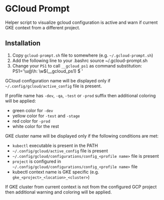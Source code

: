 # GCloud Prompt

Helper script to visualize gcloud configuration is active and warn if current GKE context from a different project.

## Installation

1. Copy `gcloud-prompt.sh` file to somewhere (e.g. `~/.gcloud-prompt.sh`)
2. Add the following line to your .bashrc
    source ~/.gcloud-prompt.sh
3. Change your `PS1` to call `__gcloud_ps1` as command substitution:
    PS1='\u@\h: \w$(__gcloud_ps1) \$ '

GCloud configuration name will be displayed only if `~/.config/gcloud/active_config` file is present.

If profile name has `-dev`, `-qa`, `-test` or `-prod` suffix then additional coloring will be applied:

- green color for `-dev`
- yellow color for `-test` and `-stage`
- red color for `-prod`
- white color for the rest

GKE cluster name will be displayed only if the following conditions are met:

- `kubectl` executable is present in the PATH
- `~/.config/gcloud/active_config` file is present
- `~/.config/gcloud/configurations/config_<profile name>` file is present
- `project` is configured in `~/.config/gcloud/configurations/config_<profile name>` file
- kubectl context name is GKE specific (e.g. `gke_<project>_<location>_<cluster>`)

If GKE cluster from current context is not from the configured GCP project then additional warning and coloring will be applied.

